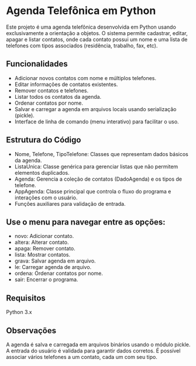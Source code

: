 # Agenda Telefônica em Python
Este projeto é uma agenda telefônica desenvolvida em Python usando exclusivamente a orientação a objetos. O sistema permite cadastrar, editar, apagar e listar contatos, onde cada contato possui um nome e uma lista de telefones com tipos associados (residência, trabalho, fax, etc).

## Funcionalidades
- Adicionar novos contatos com nome e múltiplos telefones.
- Editar informações de contatos existentes.
- Remover contatos e telefones.
- Listar todos os contatos da agenda.
- Ordenar contatos por nome.
- Salvar e carregar a agenda em arquivos locais usando serialização (pickle).
- Interface de linha de comando (menu interativo) para facilitar o uso.

## Estrutura do Código
- Nome, Telefone, TipoTelefone: Classes que representam dados básicos da agenda.
- ListaUnica: Classe genérica para gerenciar listas que não permitem elementos duplicados.
- Agenda: Gerencia a coleção de contatos (DadoAgenda) e os tipos de telefone.
- AppAgenda: Classe principal que controla o fluxo do programa e interações com o usuário.
- Funções auxiliares para validação de entrada.

## Use o menu para navegar entre as opções:
- novo: Adicionar contato.
- altera: Alterar contato.
- apaga: Remover contato.
- lista: Mostrar contatos.
- grava: Salvar agenda em arquivo.
- le: Carregar agenda de arquivo.
- ordena: Ordenar contatos por nome.
- sair: Encerrar o programa.

## Requisitos
Python 3.x

## Observações
A agenda é salva e carregada em arquivos binários usando o módulo pickle.
A entrada do usuário é validada para garantir dados corretos.
É possível associar vários telefones a um contato, cada um com seu tipo.
